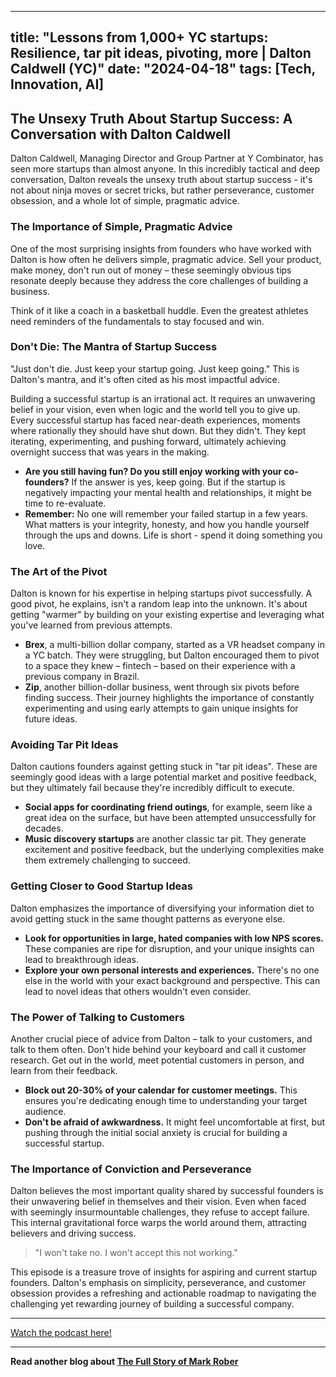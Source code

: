 
---
title: "Lessons from 1,000+ YC startups: Resilience, tar pit ideas, pivoting, more | Dalton Caldwell (YC)"
date: "2024-04-18"
tags: [Tech, Innovation, AI]
---

## The Unsexy Truth About Startup Success: A Conversation with Dalton Caldwell

Dalton Caldwell, Managing Director and Group Partner at Y Combinator, has seen more startups than almost anyone. In this incredibly tactical and deep conversation, Dalton reveals the unsexy truth about startup success - it's not about ninja moves or secret tricks, but rather perseverance, customer obsession, and a whole lot of simple, pragmatic advice.

### The Importance of Simple, Pragmatic Advice

One of the most surprising insights from founders who have worked with Dalton is how often he delivers simple, pragmatic advice. Sell your product, make money, don't run out of money – these seemingly obvious tips resonate deeply because they address the core challenges of building a business. 

Think of it like a coach in a basketball huddle. Even the greatest athletes need reminders of the fundamentals to stay focused and win. 

### Don't Die: The Mantra of Startup Success

"Just don't die. Just keep your startup going. Just keep going." This is Dalton's mantra, and it's often cited as his most impactful advice. 

Building a successful startup is an irrational act. It requires an unwavering belief in your vision, even when logic and the world tell you to give up. Every successful startup has faced near-death experiences, moments where rationally they should have shut down. But they didn't. They kept iterating, experimenting, and pushing forward, ultimately achieving overnight success that was years in the making.

* **Are you still having fun? Do you still enjoy working with your co-founders?** If the answer is yes, keep going. But if the startup is negatively impacting your mental health and relationships, it might be time to re-evaluate.
* **Remember:** No one will remember your failed startup in a few years. What matters is your integrity, honesty, and how you handle yourself through the ups and downs. Life is short - spend it doing something you love.

### The Art of the Pivot

Dalton is known for his expertise in helping startups pivot successfully. A good pivot, he explains, isn't a random leap into the unknown. It's about getting "warmer" by building on your existing expertise and leveraging what you've learned from previous attempts.

* **Brex**, a multi-billion dollar company, started as a VR headset company in a YC batch. They were struggling, but Dalton encouraged them to pivot to a space they knew – fintech – based on their experience with a previous company in Brazil.
* **Zip**, another billion-dollar business, went through six pivots before finding success.  Their journey highlights the importance of constantly experimenting and using early attempts to gain unique insights for future ideas.

### Avoiding Tar Pit Ideas

Dalton cautions founders against getting stuck in "tar pit ideas". These are seemingly good ideas with a large potential market and positive feedback, but they ultimately fail because they're incredibly difficult to execute.

* **Social apps for coordinating friend outings**, for example, seem like a great idea on the surface, but have been attempted unsuccessfully for decades.
* **Music discovery startups** are another classic tar pit. They generate excitement and positive feedback, but the underlying complexities make them extremely challenging to succeed.

### Getting Closer to Good Startup Ideas

Dalton emphasizes the importance of diversifying your information diet to avoid getting stuck in the same thought patterns as everyone else.

* **Look for opportunities in large, hated companies with low NPS scores.** These companies are ripe for disruption, and your unique insights can lead to breakthrough ideas.
* **Explore your own personal interests and experiences.** There's no one else in the world with your exact background and perspective.  This can lead to novel ideas that others wouldn't even consider.

### The Power of Talking to Customers

Another crucial piece of advice from Dalton – talk to your customers, and talk to them often.  Don't hide behind your keyboard and call it customer research. Get out in the world, meet potential customers in person, and learn from their feedback.

* **Block out 20-30% of your calendar for customer meetings.** This ensures you're dedicating enough time to understanding your target audience.
* **Don't be afraid of awkwardness.** It might feel uncomfortable at first, but pushing through the initial social anxiety is crucial for building a successful startup.

### The Importance of Conviction and Perseverance

Dalton believes the most important quality shared by successful founders is their unwavering belief in themselves and their vision. Even when faced with seemingly insurmountable challenges, they refuse to accept failure. This internal gravitational force warps the world around them, attracting believers and driving success.

> "I won't take no. I won't accept this not working."

This episode is a treasure trove of insights for aspiring and current startup founders.  Dalton's emphasis on simplicity, perseverance, and customer obsession provides a refreshing and actionable roadmap to navigating the challenging yet rewarding journey of building a successful company.

---
        




<a href="https://youtube.com/watch?v=m7LvNTbaqSI" target="_blank">Watch the podcast here!</a>


---

**Read another blog about [The Full Story of Mark Rober](./20221207-markrober-colinandsamir.md)**
